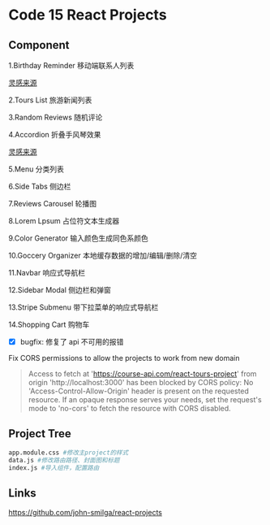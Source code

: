 # Code 15 React Projects

## Component

1.Birthday Reminder  移动端联系人列表

[灵感来源](https://www.uidesigndaily.com/posts/sketch-birthdays-list-card-widget-day-1042)

2.Tours List 旅游新闻列表

3.Random Reviews 随机评论

4.Accordion 折叠手风琴效果

[灵感来源](https://uidesigndaily.com/posts/sketch-accordion-website-day-1175)

5.Menu 分类列表

6.Side Tabs 侧边栏

7.Reviews Carousel 轮播图

8.Lorem Lpsum 占位符文本生成器

9.Color Generator 输入颜色生成同色系颜色

10.Goccery Organizer 本地缓存数据的增加/编辑/删除/清空

11.Navbar 响应式导航栏

12.Sidebar Modal 侧边栏和弹窗

13.Stripe Submenu 带下拉菜单的响应式导航栏

14.Shopping Cart 购物车



- [x] bugfix: 修复了 api 不可用的报错


Fix CORS permissions to allow the projects to work from new domain

> Access to fetch at 'https://course-api.com/react-tours-project' from origin 'http://localhost:3000' has been blocked by CORS policy: No 'Access-Control-Allow-Origin' header is present on the requested resource. If an opaque response serves your needs, set the request's mode to 'no-cors' to fetch the resource with CORS disabled.

## Project Tree

```bash
app.module.css #修改主project的样式
data.js #修改路由路径、封面图和标题
index.js #导入组件，配置路由
```

## Links

https://github.com/john-smilga/react-projects
